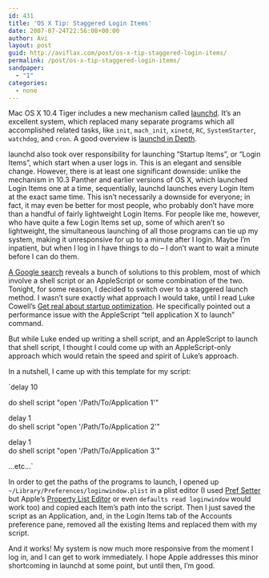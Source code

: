 ```yaml
---
id: 431
title: 'OS X Tip: Staggered Login Items'
date: 2007-07-24T22:56:08+00:00
author: Avi
layout: post
guid: http://aviflax.com/post/os-x-tip-staggered-login-items/
permalink: /post/os-x-tip-staggered-login-items/
sandpaper:
  - "1"
categories:
  - none
---
```

Mac OS X 10.4 Tiger includes a new mechanism called [launchd](http://developer.apple.com/macosx/launchd.html). It&#8217;s an excellent system, which replaced many separate programs which all accomplished related tasks, like `init`, `mach_init`, `xinetd`, `RC`, `SystemStarter`, `watchdog`, and `cron`. A good overview is [launchd in Depth](http://www.afp548.com/article.php?story=20050620071558293).

launchd also took over responsibility for launching &#8220;Startup Items&#8221;, or &#8220;Login Items&#8221;, which start when a user logs in. This is an elegant and sensible change. However, there is at least one significant downside: unlike the mechanism in 10.3 Panther and earlier versions of OS X, which launched Login Items one at a time, sequentially, launchd launches every Login Item at the exact same time. This isn&#8217;t necessarily a downside for everyone; in fact, it may even be better for most people, who probably don&#8217;t have more than a handful of fairly lightweight Login Items. For people like me, however, who have quite a few Login Items set up, some of which aren&#8217;t so lightweight, the simultaneous launching of all those programs can tie up my system, making it unresponsive for up to a minute after I login. Maybe I&#8217;m inpatient, but when I log in I have things to do &#8211; I don&#8217;t want to wait a minute before I can do them.

[A Google search](http://www.google.com/search?q=os-x+startup+items+stagger&hl=en) reveals a bunch of solutions to this problem, most of which involve a shell script or an AppleScript or some combination of the two. Tonight, for some reason, I decided to switch over to a staggered launch method. I wasn&#8217;t sure exactly what approach I would take, until I read Luke Cowell&#8217;s [Get real about startup optimization](http://www.lukecowell.com/archives/2007/5/17/get_real_about_startup_optimization/). He specifically pointed out a performance issue with the AppleScript &#8220;tell application X to launch&#8221; command.

But while Luke ended up writing a shell script, and an AppleScript to launch that shell script, I thought I could come up with an AppleScript-only approach which would retain the speed and spirit of Luke&#8217;s approach.

In a nutshell, I came up with this template for my script:

`delay 10</p>
<p>do shell script "open '/Path/To/Application 1'"</p>
<p>delay 1<br />
do shell script "open '/Path/To/Application 2'"</p>
<p>delay 1<br />
do shell script "open '/Path/To/Application 3'"</p>
<p>...etc...`

In order to get the paths of the programs to launch, I opened up `~/Library/Preferences/loginwindow.plist` in a plist editor (I used [Pref Setter](http://homepage.mac.com/darkshadow02/apps.htm) but Apple&#8217;s [Property List Editor](http://en.wikipedia.org/wiki/Apple_Developer_Tools#Property_List_Editor) or even `defaults read loginwindow` would work too) and copied each Item&#8217;s path into the script. Then I just saved the script as an Application, and, in the Login Items tab of the Accounts preference pane, removed all the existing Items and replaced them with my script.

And it works! My system is now much more responsive from the moment I log in, and I can get to work immediately. I hope Apple addresses this minor shortcoming in launchd at some point, but until then, I&#8217;m good.